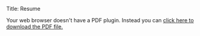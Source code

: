 Title: Resume

<object data="../docs/resume.pdf" type="application/pdf" width="900px" height="1150px">
  <p>Your web browser doesn't have a PDF plugin.
    Instead you can <a href="../docs/resume.pdf">click here to download the PDF file.</a>
  </p>
</object>
